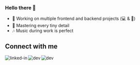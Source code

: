 ### Hello there 👋
- :space_invader: Working on multiple frontend and backend projects (:computer: & :iphone:)
- :mag_right: Mastering every tiny detail
- :notes: Music during work is perfect

## Connect with me
[<img align="left" alt="linked-in" src="https://img.shields.io/badge/LinkedIn-0077B5?style=for-the-badge&logo=linkedin&logoColor=white" />](https://www.linkedin.com/in/awedis)
[<img align="left" alt="dev" src="https://img.shields.io/badge/Medium-12100E?style=for-the-badge&logo=medium&logoColor=white" />](https://awedis.medium.com/)
[<img align="left" alt="dev" src="https://img.shields.io/badge/dev.to-0A0A0A?style=for-the-badge&logo=dev.to&logoColor=white" />](https://dev.to/@awedis/)
